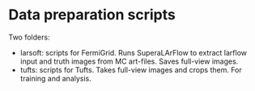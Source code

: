 # Data preparation scripts

Two folders:

* larsoft: scripts for FermiGrid. Runs SuperaLArFlow to extract larflow input and truth images from MC art-files. Saves full-view images.
* tufts: scripts for Tufts. Takes full-view images and crops them. For training and analysis.

